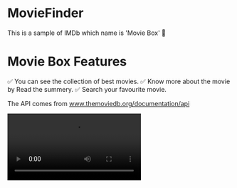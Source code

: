 # MovieFinder

This is a sample of IMDb which name is 'Movie Box' 🎥

# Movie Box Features

✅ You can see the collection of best movies.
✅ Know more about the movie by Read the summery.
✅ Search your favourite movie.

The API comes from www.themoviedb.org/documentation/api

![Movie-Box-video](https://github.com/parisafro/MovieFinder/blob/master/movie%20finder%20GIF.mp4)
